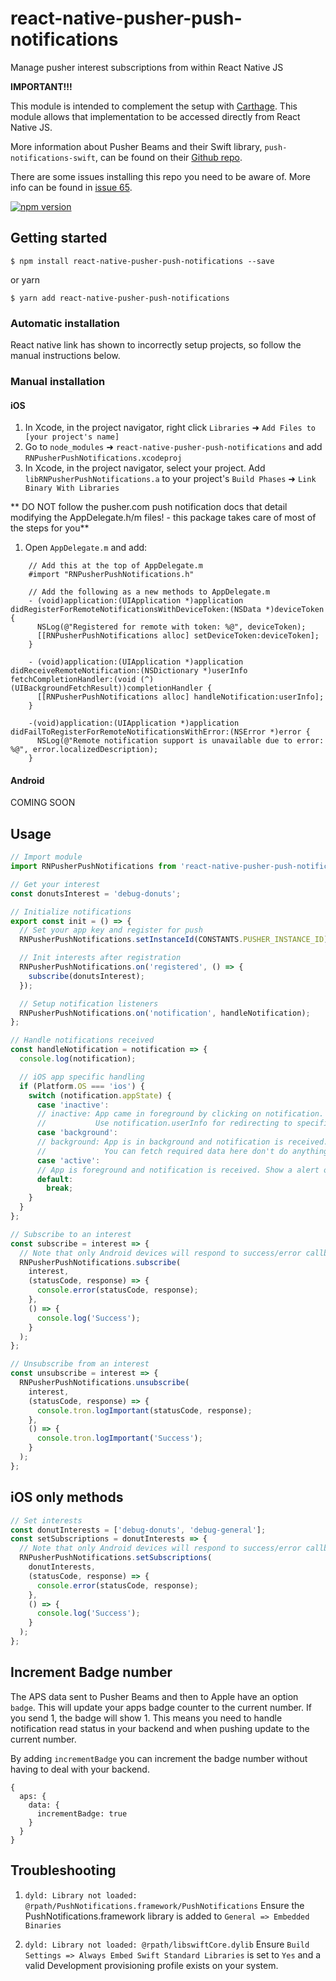 # react-native-pusher-push-notifications

Manage pusher interest subscriptions from within React Native JS

**IMPORTANT!!!**

This module is intended to complement the setup with [Carthage](https://docs.pusher.com/beams/ios/sdk-integration#install-from-carthage). This module allows that implementation to be accessed directly from React Native JS.

More information about Pusher Beams and their Swift library, `push-notifications-swift`, can be found on their [Github repo](https://github.com/pusher/push-notifications-swift).

There are some issues installing this repo you need to be aware of. More info can be found in [issue 65](https://github.com/pusher/push-notifications-swift/issues/65).

[![npm version](https://badge.fury.io/js/react-native-pusher-push-notifications.svg)](https://badge.fury.io/js/react-native-pusher-push-notifications)

## Getting started

`$ npm install react-native-pusher-push-notifications --save`

or yarn

`$ yarn add react-native-pusher-push-notifications`

### Automatic installation

React native link has shown to incorrectly setup projects, so follow the manual instructions below.

### Manual installation

#### iOS

1.  In Xcode, in the project navigator, right click `Libraries` ➜ `Add Files to [your project's name]`
2.  Go to `node_modules` ➜ `react-native-pusher-push-notifications` and add `RNPusherPushNotifications.xcodeproj`
3.  In Xcode, in the project navigator, select your project. Add `libRNPusherPushNotifications.a` to your project's `Build Phases` ➜ `Link Binary With Libraries`

** DO NOT follow the pusher.com push notification docs that detail modifying the AppDelegate.h/m files! - this package takes care of most of the steps for you**

1.  Open `AppDelegate.m` and add:

```aidl
    // Add this at the top of AppDelegate.m
    #import "RNPusherPushNotifications.h"

    // Add the following as a new methods to AppDelegate.m
    - (void)application:(UIApplication *)application didRegisterForRemoteNotificationsWithDeviceToken:(NSData *)deviceToken {
      NSLog(@"Registered for remote with token: %@", deviceToken);
      [[RNPusherPushNotifications alloc] setDeviceToken:deviceToken];
    }

    - (void)application:(UIApplication *)application didReceiveRemoteNotification:(NSDictionary *)userInfo fetchCompletionHandler:(void (^)(UIBackgroundFetchResult))completionHandler {
      [[RNPusherPushNotifications alloc] handleNotification:userInfo];
    }

    -(void)application:(UIApplication *)application didFailToRegisterForRemoteNotificationsWithError:(NSError *)error {
      NSLog(@"Remote notification support is unavailable due to error: %@", error.localizedDescription);
    }
```

#### Android

COMING SOON

## Usage

```javascript
// Import module
import RNPusherPushNotifications from 'react-native-pusher-push-notifications';

// Get your interest
const donutsInterest = 'debug-donuts';

// Initialize notifications
export const init = () => {
  // Set your app key and register for push
  RNPusherPushNotifications.setInstanceId(CONSTANTS.PUSHER_INSTANCE_ID);

  // Init interests after registration
  RNPusherPushNotifications.on('registered', () => {
    subscribe(donutsInterest);
  });

  // Setup notification listeners
  RNPusherPushNotifications.on('notification', handleNotification);
};

// Handle notifications received
const handleNotification = notification => {
  console.log(notification);

  // iOS app specific handling
  if (Platform.OS === 'ios') {
    switch (notification.appState) {
      case 'inactive':
      // inactive: App came in foreground by clicking on notification.
      //           Use notification.userInfo for redirecting to specific view controller
      case 'background':
      // background: App is in background and notification is received.
      //             You can fetch required data here don't do anything with UI
      case 'active':
      // App is foreground and notification is received. Show a alert or something.
      default:
        break;
    }
  }
};

// Subscribe to an interest
const subscribe = interest => {
  // Note that only Android devices will respond to success/error callbacks
  RNPusherPushNotifications.subscribe(
    interest,
    (statusCode, response) => {
      console.error(statusCode, response);
    },
    () => {
      console.log('Success');
    }
  );
};

// Unsubscribe from an interest
const unsubscribe = interest => {
  RNPusherPushNotifications.unsubscribe(
    interest,
    (statusCode, response) => {
      console.tron.logImportant(statusCode, response);
    },
    () => {
      console.tron.logImportant('Success');
    }
  );
};
```

## iOS only methods

```javascript
// Set interests
const donutInterests = ['debug-donuts', 'debug-general'];
const setSubscriptions = donutInterests => {
  // Note that only Android devices will respond to success/error callbacks
  RNPusherPushNotifications.setSubscriptions(
    donutInterests,
    (statusCode, response) => {
      console.error(statusCode, response);
    },
    () => {
      console.log('Success');
    }
  );
};
```

## Increment Badge number

The APS data sent to Pusher Beams and then to Apple have an option `badge`. This will update your apps badge counter to the current number. If you send 1, the badge will show 1. This means you need to handle notification read status in your backend and when pushing update to the current number.

By adding `incrementBadge` you can increment the badge number without having to deal with your backend.

```
{
  aps: {
    data: {
      incrementBadge: true
    }
  }
}
```

## Troubleshooting

1.  `dyld: Library not loaded: @rpath/PushNotifications.framework/PushNotifications`
    Ensure the PushNotifications.framework library is added to `General => Embedded Binaries`

2.  `dyld: Library not loaded: @rpath/libswiftCore.dylib`
    Ensure `Build Settings => Always Embed Swift Standard Libraries` is set to `Yes` and a valid Development provisioning profile exists on your system.
